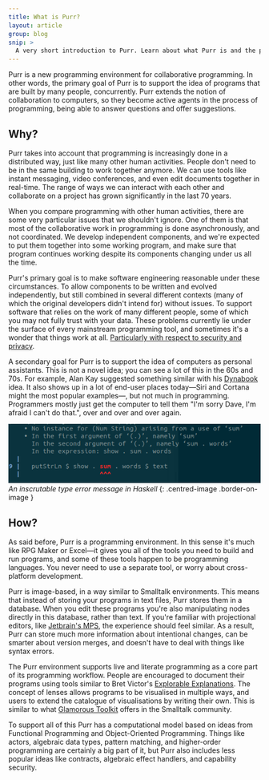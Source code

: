 ```yaml
---
title: What is Purr?
layout: article
group: blog
snip: >
  A very short introduction to Purr. Learn about what Purr is and the problems it tries to solve.
---
```



Purr is a new programming environment for collaborative programming. In other words, the primary goal of Purr is to support the idea of programs that are built by many people, concurrently. Purr extends the notion of collaboration to computers, so they become active agents in the process of programming, being able to answer questions and offer suggestions.


## Why?

Purr takes into account that programming is increasingly done in a distributed way, just like many other human activities. People don't need to be in the same building to work together anymore. We can use tools like instant messaging, video conferences, and even edit documents together in real-time. The range of ways we can interact with each other and collaborate on a project has grown significantly in the last 70 years.

When you compare programming with other human activities, there are some very particular issues that we shouldn't ignore. One of them is that most of the collaborative work in programming is done asynchronously, and not coordinated. We develop independent components, and we're expected to put them together into some working program, and make sure that program continues working despite its components changing under us all the time.

Purr's primary goal is to make software engineering reasonable under these circumstances. To allow components to be written and evolved independently, but still combined in several different contexts (many of which the original developers didn't intend for) without issues. To support software that relies on the work of many different people, some of which you may not fully trust with your data. These problems currently lie under the surface of every mainstream programming tool, and sometimes it's a wonder that things work at all. [Particularly with respect to security and privacy](https://www.hillelwayne.com/post/stamping-on-eventstream/).

A secondary goal for Purr is to support the idea of computers as personal assistants. This is not a novel idea; you can see a lot of this in the 60s and 70s. For example, Alan Kay suggested something similar with his [Dynabook](http://www.vpri.org/pdf/hc_pers_comp_for_children.pdf) idea. It also shows up in a lot of end-user places today—Siri and Cortana might the most popular examples—, but not much in programming. Programmers mostly just get the computer to tell them "I'm sorry Dave, I'm afraid I can't do that.", over and over and over again.

![A screenshot of an inscrutable type error message in Haskell](/media/files/2019-04-computer-says-no.png)
*An inscrutable type error message in Haskell*
{: .centred-image .border-on-image }


## How?

As said before, Purr is a programming environment. In this sense it's much like RPG Maker or Excel—it gives you all of the tools you need to build and run programs, and some of these tools happen to be programming languages. You never need to use a separate tool, or worry about cross-platform development.

Purr is image-based, in a way similar to Smalltalk environments. This means that instead of storing your programs in text files, Purr stores them in a database. When you edit these programs you're also manipulating nodes directly in this database, rather than text. If you're familiar with projectional editors, like [Jetbrain's MPS](https://www.jetbrains.com/mps/), the experience should feel similar. As a result, Purr can store much more information about intentional changes, can be smarter about version merges, and doesn't have to deal with things like syntax errors.

The Purr environment supports live and literate programming as a core part of its programming workflow. People are encouraged to document their programs using tools similar to Bret Victor's [Explorable Explanations](http://worrydream.com/ExplorableExplanations/). The concept of lenses allows programs to be visualised in multiple ways, and users to extend the catalogue of visualisations by writing their own. This is similar to what [Glamorous Toolkit](https://gtoolkit.com/) offers in the Smalltalk community.

To support all of this Purr has a computational model based on ideas from Functional Programming and Object-Oriented Programming. Things like actors, algebraic data types, pattern matching, and higher-order programming are certainly a big part of it, but Purr also includes less popular ideas like contracts, algebraic effect handlers, and capability security.